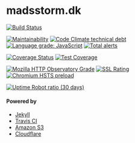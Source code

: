 # madsstorm.dk

[![Build Status](https://travis-ci.org/madsstorm/madsstorm.dk.svg?branch=master)](https://travis-ci.org/madsstorm/madsstorm.dk)

[![Maintainability](https://api.codeclimate.com/v1/badges/0f0c0fa3435cdea031eb/maintainability)](https://codeclimate.com/github/madsstorm/madsstorm.dk/maintainability)
[![Code Climate technical debt](https://img.shields.io/codeclimate/tech-debt/madsstorm/madsstorm.dk.svg?style=popout)](https://codeclimate.com/github/madsstorm/madsstorm.dk/trends/technical_debt)
[![Language grade: JavaScript](https://img.shields.io/lgtm/grade/javascript/g/madsstorm/madsstorm.dk.svg?logo=lgtm&logoWidth=18)](https://lgtm.com/projects/g/madsstorm/madsstorm.dk/context:javascript)
[![Total alerts](https://img.shields.io/lgtm/alerts/g/madsstorm/madsstorm.dk.svg?logo=lgtm&logoWidth=18)](https://lgtm.com/projects/g/madsstorm/madsstorm.dk/alerts/)

[![Coverage Status](https://coveralls.io/repos/github/madsstorm/madsstorm.dk/badge.svg?branch=master)](https://coveralls.io/github/madsstorm/madsstorm.dk?branch=master)
[![Test Coverage](https://api.codeclimate.com/v1/badges/0f0c0fa3435cdea031eb/test_coverage)](https://codeclimate.com/github/madsstorm/madsstorm.dk/test_coverage)

[![Mozilla HTTP Observatory Grade](https://img.shields.io/mozilla-observatory/grade/madsstorm.dk.svg?style=popout)](https://observatory.mozilla.org/analyze/madsstorm.dk)
[![SSL Rating](https://sslbadge.org/?domain=madsstorm.dk)](https://www.ssllabs.com/ssltest/analyze.html?d=madsstorm.dk)
[![Chromium HSTS preload](https://img.shields.io/hsts/preload/madsstorm.dk.svg?style=popout)](https://hstspreload.org/)

[![Uptime Robot ratio (30 days)](https://img.shields.io/uptimerobot/ratio/m782640528-9c7f88d1914bf3b2710ddd5b.svg?style=popout)](https://uptimerobot.com/dashboard.php#782640528)

#### Powered by
- [Jekyll](https://jekyllrb.com)
- [Travis CI](https://travis-ci.org)
- [Amazon S3](https://aws.amazon.com/s3)
- [Cloudflare](https://www.cloudflare.com/)
